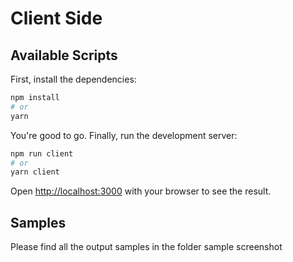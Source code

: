# Client Side 


## Available Scripts

First, install the dependencies:

```bash
npm install
# or
yarn
```

You're good to go. Finally, run the development server:

```bash
npm run client
# or
yarn client
```

Open [http://localhost:3000](http://localhost:3000) with your browser to see the result.

 ## Samples

 Please find all the output samples in the folder sample screenshot 
